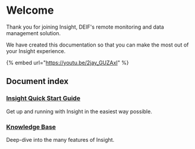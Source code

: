# Welcome

Thank you for joining Insight, DEIF's remote monitoring and data management solution.

We have created this documentation so that you can make the most out of your Insight experience.

{% embed url="https://youtu.be/2jay_GUZAxI" %}

## Document index

### [Insight Quick Start Guide ](quick-start-guide/about-insight.md)

Get up and running with Insight in the easiest way possible.

### [Knowledge Base](knowledge-base/introduction.md)

Deep-dive into the many features of Insight.
